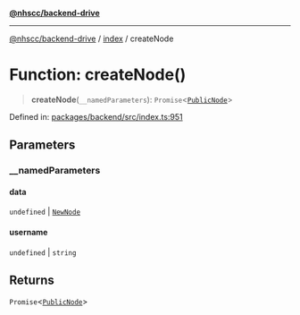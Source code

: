 [**@nhscc/backend-drive**](../../README.md)

***

[@nhscc/backend-drive](../../README.md) / [index](../README.md) / createNode

# Function: createNode()

> **createNode**(`__namedParameters`): `Promise`\<[`PublicNode`](../../db/type-aliases/PublicNode.md)\>

Defined in: [packages/backend/src/index.ts:951](https://github.com/nhscc/drive.api.hscc.bdpa.org/blob/718231ebbb0b386db32934d648e2479e8a0b4a18/packages/backend/src/index.ts#L951)

## Parameters

### \_\_namedParameters

#### data

`undefined` \| [`NewNode`](../../db/type-aliases/NewNode.md)

#### username

`undefined` \| `string`

## Returns

`Promise`\<[`PublicNode`](../../db/type-aliases/PublicNode.md)\>
